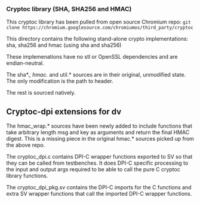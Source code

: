 ### Cryptoc library (SHA, SHA256 and HMAC)
This cryptoc library has been pulled from open source Chromium repo:
```git clone https://chromium.googlesource.com/chromiumos/third_party/cryptoc```

This directory contains the following stand-alone crypto implementations:
sha, sha256 and hmac (using sha and sha256)

These implemenations have no stl or OpenSSL dependencies and are
endian-neutral.

The sha*.*,  hmac.* and util.* sources are in their original, unmodified state.
The only modification is the path to header.

The rest is sourced natively.

## Cryptoc-dpi extensions for dv
The hmac_wrap.* sources have been newly added to include functions that take
arbitrary length msg and key as arguments and return the final HMAC digest. This
is a missing piece in the original hmac.* sources picked up from the above repo.

The cryptoc_dpi.c contains DPI-C wrapper functions exported to SV so that they
can be called from testbenches. It does DPI-C specific processing to the input
and output args required to be able to call the pure C cryptoc library
functions.

The cryptoc_dpi_pkg.sv contains the DPI-C imports for the C functions and extra
SV wrapper functions that call the imported DPI-C wrapper functions.
